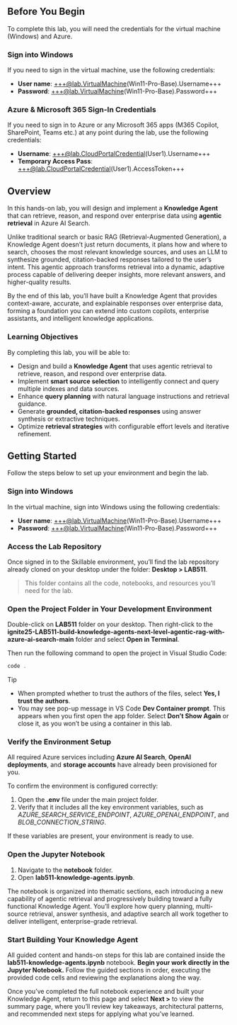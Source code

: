## Before You Begin

To complete this lab, you will need the credentials for the virtual machine (Windows) and Azure.

### Sign into Windows

If you need to sign in the virtual machine, use the following credentials:

- **User name**: +++@lab.VirtualMachine(Win11-Pro-Base).Username+++  
- **Password**: +++@lab.VirtualMachine(Win11-Pro-Base).Password+++

### Azure & Microsoft 365 Sign-In Credentials

If you need to sign in to Azure or any Microsoft 365 apps (M365 Copilot, SharePoint, Teams etc.) at any point during the lab, use the following credentials:  

- **Username**: +++@lab.CloudPortalCredential(User1).Username+++  
- **Temporary Access Pass**: +++@lab.CloudPortalCredential(User1).AccessToken+++

## Overview

In this hands-on lab, you will design and implement a **Knowledge Agent** that can retrieve, reason, and respond over enterprise data using **agentic retrieval** in Azure AI Search.

Unlike traditional search or basic RAG (Retrieval-Augmented Generation), a Knowledge Agent doesn’t just return documents, it plans how and where to search, chooses the most relevant knowledge sources, and uses an LLM to synthesize grounded, citation-backed responses tailored to the user’s intent. This agentic approach transforms retrieval into a dynamic, adaptive process capable of delivering deeper insights, more relevant answers, and higher-quality results.

By the end of this lab, you’ll have built a Knowledge Agent that provides context-aware, accurate, and explainable responses over enterprise data, forming a foundation you can extend into custom copilots, enterprise assistants, and intelligent knowledge applications.

### Learning Objectives

By completing this lab, you will be able to:

- Design and build a **Knowledge Agent** that uses agentic retrieval to retrieve, reason, and respond over enterprise data.  
- Implement **smart source selection** to intelligently connect and query multiple indexes and data sources.  
- Enhance **query planning** with natural language instructions and retrieval guidance.  
- Generate **grounded, citation-backed responses** using answer synthesis or extractive techniques.  
- Optimize **retrieval strategies** with configurable effort levels and iterative refinement.

## Getting Started

Follow the steps below to set up your environment and begin the lab.

### Sign into Windows

In the virtual machine, sign into Windows using the following credentials:

- **User name**: +++@lab.VirtualMachine(Win11-Pro-Base).Username+++  
- **Password**: +++@lab.VirtualMachine(Win11-Pro-Base).Password+++

### Access the Lab Repository

Once signed in to the Skillable environment, you’ll find the lab repository already cloned on your desktop under the folder: **Desktop > LAB511**.

> This folder contains all the code, notebooks, and resources you’ll need for the lab.

### Open the Project Folder in Your Development Environment

Double-click on **LAB511** folder on your desktop. Then right-click to the **ignite25-LAB511-build-knowledge-agents-next-level-agentic-rag-with-azure-ai-search-main** folder and select **Open in Terminal**.

Then run the following command to open the project in Visual Studio Code:

```powershell
code .
```

> [!TIP]
> * When prompted whether to trust the authors of the files, select **Yes, I trust the authors**.
> * You may see pop-up message in VS Code **Dev Container prompt**. This appears when you first open the app folder. Select **Don’t Show Again** or close it, as you won’t be using a container in this lab.

### Verify the Environment Setup

All required Azure services including **Azure AI Search**, **OpenAI deployments**, and **storage accounts** have already been provisioned for you.

To confirm the environment is configured correctly:

1. Open the **.env** file under the main project folder.  
2. Verify that it includes all the key environment variables, such as *AZURE_SEARCH_SERVICE_ENDPOINT*, *AZURE_OPENAI_ENDPOINT*, and *BLOB_CONNECTION_STRING*.

If these variables are present, your environment is ready to use.

### Open the Jupyter Notebook

1. Navigate to the **notebook** folder.  
2. Open **lab511-knowledge-agents.ipynb**.

The notebook is organized into thematic sections, each introducing a new capability of agentic retrieval and progressively building toward a fully functional Knowledge Agent. You’ll explore how query planning, multi-source retrieval, answer synthesis, and adaptive search all work together to deliver intelligent, enterprise-grade retrieval.

### Start Building Your Knowledge Agent

All guided content and hands-on steps for this lab are contained inside the **lab511-knowledge-agents.ipynb** notebook. **Begin your work directly in the Jupyter Notebook.** Follow the guided sections in order, executing the provided code cells and reviewing the explanations along the way.

Once you’ve completed the full notebook experience and built your Knowledge Agent, return to this page and select **Next >** to view the summary page, where you’ll review key takeaways, architectural patterns, and recommended next steps for applying what you’ve learned.
